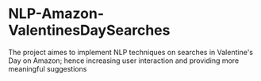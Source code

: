 # NLP-Amazon-ValentinesDaySearches
The project aimes to implement NLP techniques on searches in Valentine's Day on Amazon; hence increasing user interaction and providing more meaningful suggestions
